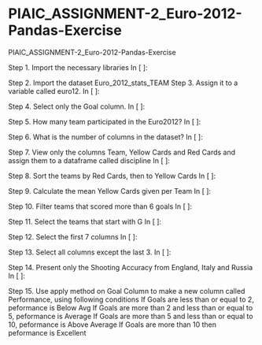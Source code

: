 # PIAIC_ASSIGNMENT-2_Euro-2012-Pandas-Exercise
PIAIC_ASSIGNMENT-2_Euro-2012-Pandas-Exercise

Step 1. Import the necessary libraries
In [ ]:

Step 2. Import the dataset Euro_2012_stats_TEAM
Step 3. Assign it to a variable called euro12.
In [ ]:

Step 4. Select only the Goal column.
In [ ]:

Step 5. How many team participated in the Euro2012?
In [ ]:

Step 6. What is the number of columns in the dataset?
In [ ]:

Step 7. View only the columns Team, Yellow Cards and Red Cards and assign them to a dataframe called discipline
In [ ]:

Step 8. Sort the teams by Red Cards, then to Yellow Cards
In [ ]:

Step 9. Calculate the mean Yellow Cards given per Team
In [ ]:

Step 10. Filter teams that scored more than 6 goals
In [ ]:

Step 11. Select the teams that start with G
In [ ]:

Step 12. Select the first 7 columns
In [ ]:

Step 13. Select all columns except the last 3.
In [ ]:

Step 14. Present only the Shooting Accuracy from England, Italy and Russia
In [ ]:

Step 15. Use apply method on Goal Column to make a new column called Performance, using following conditions
If Goals are less than or equal to 2, peformance is Below Avg
If Goals are more than 2 and less than or equal to 5, peformance is Average
If Goals are more than 5 and less than or equal to 10, peformance is Above Average
If Goals are more than 10 then peformance is Excellent
